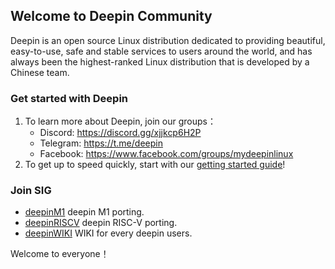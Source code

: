 ## Welcome to Deepin Community

Deepin is an open source Linux distribution dedicated to providing beautiful, easy-to-use, safe and stable services to users around the world, and has always been the highest-ranked Linux distribution that is developed by a Chinese team.

### Get started with Deepin

1. To learn more about Deepin, join our groups：
   - Discord: <https://discord.gg/xjjkcp6H2P>
   - Telegram: <https://t.me/deepin>
   - Facebook: <https://www.facebook.com/groups/mydeepinlinux>
2. To get up to speed quickly, start with our [getting started guide](https://wiki.deepin.org/en/home)!


### Join SIG

- [deepinM1](https://github.com/linuxdeepin/deepin-m1) deepin M1 porting.
- [deepinRISCV](https://github.com/linuxdeepin/deepin-riscv) deepin RISC-V porting.
- [deepinWIKI](https://github.com/linuxdeepin/wiki.deepin.org) WIKI for every deepin users.



Welcome to everyone！
